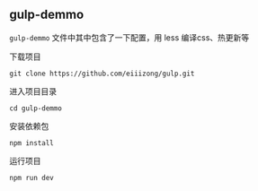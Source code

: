 ## gulp-demmo

`gulp-demmo` 文件中其中包含了一下配置，用 less 编译css、热更新等

下载项目

    git clone https://github.com/eiiizong/gulp.git

进入项目目录

    cd gulp-demmo

安装依赖包

    npm install

运行项目

    npm run dev

